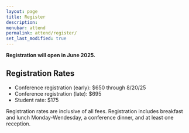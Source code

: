 ```yaml
---
layout: page
title: Register
description: 
menubar: attend
permalink: attend/register/
set_last_modified: true
---
```


**Registration will open in June 2025.**

## Registration Rates

* Conference registration (early): $650 through 8/20/25
* Conference registration (late): $695
* Student rate: $175

Registration rates are inclusive of all fees.  Registration includes breakfast and lunch Monday-Wendesday, a conference dinner, and at least one reception.  

